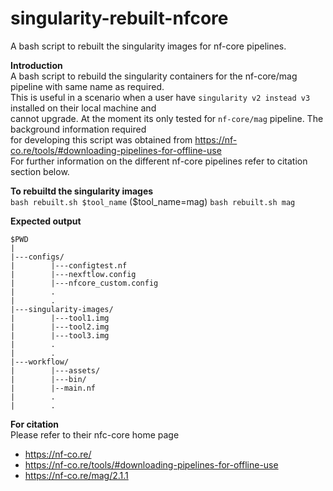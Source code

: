 # singularity-rebuilt-nfcore
A bash script to rebuilt the singularity images for nf-core pipelines.

**Introduction** \
A bash script to rebuild the singularity containers for the nf-core/mag pipeline with same name as required. \
This is useful in a scenario when a user have `singularity v2 instead v3` installed on their local machine and \
cannot upgrade. At the moment its only tested for `nf-core/mag` pipeline. The background information required \
for developing this script was obtained from https://nf-co.re/tools/#downloading-pipelines-for-offline-use \
For further information on the different nf-core pipelines refer to citation section below.

**To rebuiltd the singularity images** \
`bash rebuilt.sh $tool_name` ($tool_name=mag)
`bash rebuilt.sh mag` 

**Expected output**
```
$PWD
|
|---configs/
|        |---configtest.nf
|        |---nexftlow.config
|        |---nfcore_custom.config
|        .
|        .    
|---singularity-images/
|        |---tool1.img
|        |---tool2.img
|        |---tool3.img
|        .
|        .
|---workflow/
|        |---assets/
|        |---bin/
|        |--main.nf
|        .
|        .

```


**For citation** \
Please refer to their nfc-core home page
* https://nf-co.re/
* https://nf-co.re/tools/#downloading-pipelines-for-offline-use
* https://nf-co.re/mag/2.1.1
